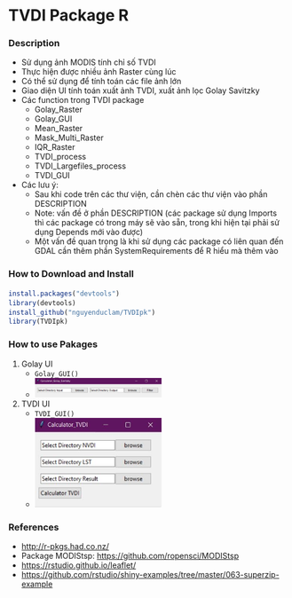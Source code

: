 # TVDI Package R

### Description
- Sử dụng ảnh MODIS tính chỉ số TVDI
- Thực hiện được nhiều ảnh Raster cùng lúc
- Có thể sử dụng để tính toán các file ảnh lớn
- Giao diện UI tính toán xuất ảnh TVDI, xuất ảnh lọc Golay Savitzky
- Các function trong TVDI package
    - Golay_Raster
    - Golay_GUI
    - Mean_Raster
    - Mask_Multi_Raster
    - IQR_Raster
    - TVDI_process
    - TVDI_Largefiles_process
    - TVDI_GUI
- Các lưu ý:
    - Sau khi code trên các thư viện, cần chèn các thư viện vào phần DESCRIPTION
    - Note: vấn đề ở phần DESCRIPTION (các package sử dụng Imports thì các package có trong máy sẽ vào sẵn, trong khi hiện tại phải sử dụng Depends mới vào được)
    - Một vấn đề quan trọng là khi sử dụng các package có liên quan đến GDAL cần thêm phần SystemRequirements để R hiểu mà thêm vào

### How to Download and Install
``` r
install.packages("devtools")
library(devtools)
install_github("nguyenduclam/TVDIpk")
library(TVDIpk)
```

### How to use Pakages
1. Golay UI
    + `Golay_GUI()`
    + <img src="Golay_GUI.jpg" width="50%">
2. TVDI UI
    + `TVDI_GUI()`
    + <img src="TVDI_GUI.jpg" width="50%">

### References
- http://r-pkgs.had.co.nz/
- Package MODIStsp: https://github.com/ropensci/MODIStsp
- https://rstudio.github.io/leaflet/
- https://github.com/rstudio/shiny-examples/tree/master/063-superzip-example